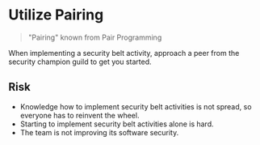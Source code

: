 # Utilize Pairing
> "Pairing" known from Pair Programming

When implementing a security belt activity, approach a peer from the security champion guild to get you started.

## Risk

- Knowledge how to implement security belt activities is not spread, so everyone has to reinvent the wheel.
- Starting to implement security belt activities alone is hard.
- The team is not improving its software security.
